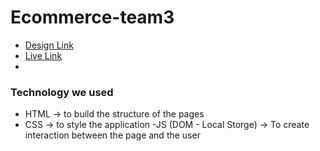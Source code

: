 # Ecommerce-team3
- [Design Link](https://www.figma.com/file/z7vzHcJdgEuWijf1Y6jDgl/Animania-APP?node-id=0%3A1)
- [Live Link](https://gsg-g11.github.io/Ecommerce-team3/)
-
### Technology we used
- HTML → to build the structure of the pages
- CSS → to style the application
-JS (DOM - Local Storge) → To create interaction between the page and the user
